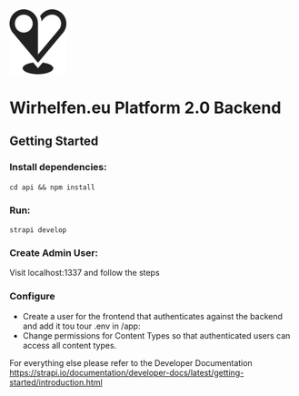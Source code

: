 <img src="../app/public/WirHelfen_Logo_Schwarz.png" alt="logo" width="100"/>

# Wirhelfen.eu Platform 2.0 Backend

## Getting Started
### **Install dependencies:**
```
cd api && npm install
```

### **Run:**
```
strapi develop
```

### **Create Admin User:**
Visit localhost:1337 and follow the steps

### **Configure**
- Create a user for the frontend that authenticates against the backend and add it tou tour .env in /app:
- Change permissions for Content Types so that authenticated users can access all content types.

For everything else please refer to the Developer Documentation https://strapi.io/documentation/developer-docs/latest/getting-started/introduction.html
